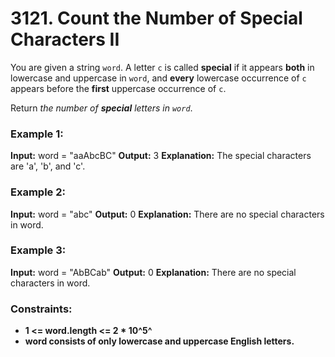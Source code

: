 # 3121. Count the Number of Special Characters II

You are given a string `word`. A letter `c` is called **special** if it appears **both** in lowercase and uppercase in `word`, and **every** lowercase occurrence of `c` appears before the **first** uppercase occurrence of `c`.

Return *the number of **special** letters in `word`*.

### Example 1:
**Input:** word = "aaAbcBC"
**Output:** 3
**Explanation:** The special characters are 'a', 'b', and 'c'.

### Example 2:
**Input:** word = "abc"
**Output:** 0
**Explanation:** There are no special characters in word.

### Example 3:
**Input:** word = "AbBCab"
**Output:** 0
**Explanation:** There are no special characters in word.

 
### Constraints:
- **1 <= word.length <= 2 * 10^5^**
- **word consists of only lowercase and uppercase English letters.**